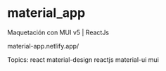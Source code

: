 # material_app
Maquetación con MUI v5 | ReactJs

material-app.netlify.app/

Topics: react material-design reactjs material-ui mui
